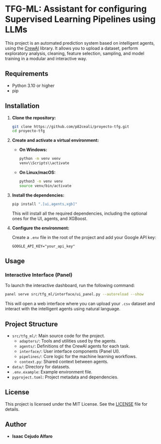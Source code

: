 # TFG-ML: Assistant for configuring Supervised Learning Pipelines using LLMs

This project is an automated prediction system based on intelligent agents, using the [CrewAI](https://docs.crewai.com) library. It allows you to upload a dataset, perform exploratory analysis, cleaning, feature selection, sampling, and model training in a modular and interactive way.

## Requirements

- Python 3.10 or higher
- pip

## Installation

1.  **Clone the repository:**
    ```bash
    git clone https://github.com/p82ceali/proyecto-tfg.git
    cd proyecto-tfg
    ```

2.  **Create and activate a virtual environment:**

    -   **On Windows:**
        ```bash
        python -m venv venv
        venv\\Scripts\\activate
        ```

    -   **On Linux/macOS:**
        ```bash
        python3 -m venv venv
        source venv/bin/activate
        ```

3.  **Install the dependencies:**
    ```bash
    pip install ".[ui,agents,xgb]"
    ```
    This will install all the required dependencies, including the optional ones for the UI, agents, and XGBoost.

4.  **Configure the environment:**

    Create a `.env` file in the root of the project and add your Google API key:
    ```env
    GOOGLE_API_KEY="your_api_key"
    ```

## Usage

### Interactive Interface (Panel)

To launch the interactive dashboard, run the following command:
```bash
panel serve src/tfg_ml/interface/ui_panel.py --autoreload --show
```
This will open a web interface where you can upload your `.csv` dataset and interact with the intelligent agents using natural language.

## Project Structure

-   `src/tfg_ml/`: Main source code for the project.
    -   `adapters/`: Tools and utilities used by the agents.
    -   `agents/`: Definitions of the CrewAI agents for each task.
    -   `interface/`: User interface components (Panel UI).
    -   `pipelines/`: Core logic for the machine learning workflows.
    -   `context.py`: Shared context between agents.
-   `data/`: Directory for datasets.
-   `.env.example`: Example environment file.
-   `pyproject.toml`: Project metadata and dependencies.

## License

This project is licensed under the MIT License. See the [LICENSE](LICENSE) file for details.

## Author

-   **Isaac Cejudo Alfaro**

